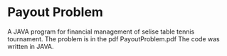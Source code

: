 # Payout Problem
A JAVA program for financial management of selise table tennis tournament.
The problem is in the pdf PayoutProblem.pdf
The code was written in JAVA.
